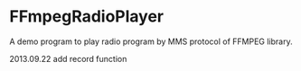 FFmpegRadioPlayer
=================

A demo program to play radio program by MMS protocol of FFMPEG library.

2013.09.22 
add record function